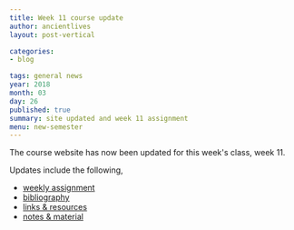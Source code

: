 ```yaml
---
title: Week 11 course update
author: ancientlives
layout: post-vertical

categories:
- blog

tags: general news
year: 2018
month: 03
day: 26
published: true
summary: site updated and week 11 assignment
menu: new-semester
---
```


The course website has now been updated for this week's class, week 11.

Updates include the following,

* [weekly assignment](/weekly_assignment)
* [bibliography](/bibliography)
* [links & resources](/links)
* [notes & material](/notes)
